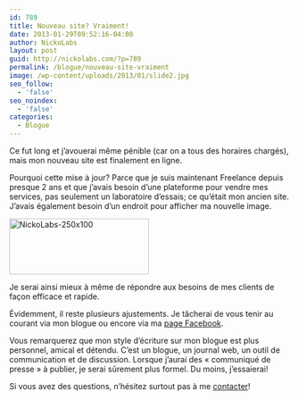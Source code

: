```yaml
---
id: 789
title: Nouveau site? Vraiment!
date: 2013-01-29T09:52:16-04:00
author: NickoLabs
layout: post
guid: http://nickolabs.com/?p=789
permalink: /blogue/nouveau-site-vraiment
image: /wp-content/uploads/2013/01/slide2.jpg
seo_follow:
  - 'false'
seo_noindex:
  - 'false'
categories:
  - Blogue
---
```

Ce fut long et j&rsquo;avouerai même pénible (car on a tous des horaires chargés), mais mon nouveau site est finalement en ligne.

Pourquoi cette mise à jour? Parce que je suis maintenant Freelance depuis presque 2 ans et que j&rsquo;avais besoin d&rsquo;une plateforme pour vendre mes services, pas seulement un laboratoire d’essais; ce qu&rsquo;était mon ancien site. J&rsquo;avais également besoin d&rsquo;un endroit pour afficher ma nouvelle image.

<img class="alignnone size-full wp-image-670" src="https://nickolabs.com/wp-content/uploads/2011/05/NickoLabs-250x100.png" alt="NickoLabs-250x100" width="250" height="100" /> 

Je serai ainsi mieux à même de répondre aux besoins de mes clients de façon efficace et rapide.

Évidemment, il reste plusieurs ajustements. Je tâcherai de vous tenir au courant via mon blogue ou encore via ma <a href="https://www.facebook.com/pages/NickoLabs/228774993843345" target="_blank" rel="noopener noreferrer">page Facebook</a>.

Vous remarquerez que mon style d&rsquo;écriture sur mon blogue est plus personnel, amical et détendu. C&rsquo;est un blogue, un journal web, un outil de communication et de discussion. Lorsque j&rsquo;aurai des « communiqué de presse » à publier, je serai sûrement plus formel. Du moins, j&rsquo;essaierai!

Si vous avez des questions, n&rsquo;hésitez surtout pas à me <a title="Demande d’information ou de devis" href="http://nickolabs.com/information" target="_blank" rel="noopener noreferrer">contacter</a>!
